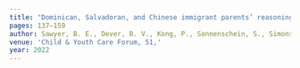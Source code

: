 ```yaml
---
title: "Dominican, Salvadoran, and Chinese immigrant parents’ reasoning about school readiness skills"
pages: 137–159
author: Sawyer, B. E., Dever, B. V., Kong, P., Sonnenschein, S., Simons, C., Yu, X., Zhang, X., & Cai, Y. 
venue: 'Child & Youth Care Forum, 51,'
year: 2022
---
```

